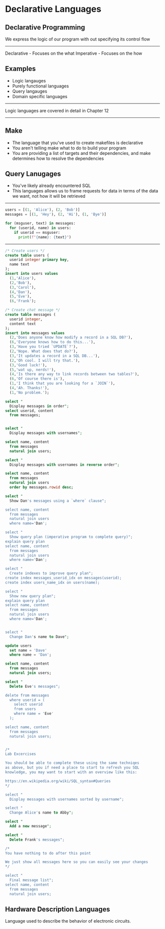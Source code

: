 Declarative Languages
=====================

Declarative Programming
-----------------------

We express the logic of our program with out specifying its control flow

---

Declarative - Focuses on the what
Imperative - Focuses on the how

Examples
--------

- Logic langauges
- Purely functional languages
- Query langauges
- Domain specific languages

---

Logic languages are covered in detail in Chapter 12

---

Make
----

- The language that you've used to create makefiles is declarative
- You aren't telling make what to do to build your program
- You are providing a list of targets and their dependencies, and make determines how to resolve the dependencies

Query Lanugages
---------------

- You've likely already encountered SQL
- This languages allows us to frame requests for data in terms of the data we want, not how it will be retrieved

---

```python
users = [(1, 'Alice'), (2, 'Bob')]
messages = [(1, 'Hey'), (2, 'Hi'), (1, 'Bye')]

for (msguser, text) in messages:
  for (userid, name) in users:
    if userid == msguser:
      print(f"{name}: {text}")
```

---

```sql
/* Create users */
create table users (
  userid integer primary key,
  name text
);
insert into users values 
  (1,'Alice'), 
  (2,'Bob'),
  (3,'Carol'),
  (4,'Dan'),
  (5,'Eve'),
  (6,'Frank');

/* Create chat message */
create table messages (
  userid integer,
  content text
);
insert into messages values 
  (2,'Does anyone know how modify a record in a SQL DB?'),
  (6,'Everyone knows how to do this...'),
  (3,'Have you tried `UPDATE`?'),
  (2,'Nope. What does that do?'),
  (3,'It updates a record in a SQL DB...'),
  (2,'Oh cool. I will try that.'),
  (3,'Good luck!'),
  (5,'wat up, nerds!'),
  (4,'Is there any way to link records between two tables?'),
  (6,'Of course there is'),
  (1,'I think that you are looking for a `JOIN`'),
  (4,'Ah. Thanks!'),
  (1,'No problem.');

select "
  Display messages in order";
select userid, content 
  from messages;


select "
  Display messages with usernames";

select name, content 
  from messages 
  natural join users;

select "
  Display messages with usernames in reverse order";

select name, content 
  from messages 
  natural join users
  order by messages.rowid desc;

select "
  Show Dan's messages using a `where` clause";

select name, content 
  from messages 
  natural join users
  where name='Dan';

select "
  Show query plan (imperative program to complete query)";
explain query plan
select name, content 
  from messages 
  natural join users
  where name='Dan';

select "
  Create indexes to improve query plan";
create index messages_userid_idx on messages(userid);
create index users_name_idx on users(name);

select "
  Show new query plan";
explain query plan
select name, content 
  from messages 
  natural join users
  where name='Dan';


select "
  Change Dan's name to Dave";

update users
  set name = 'Dave'
  where name = 'Dan';

select name, content 
  from messages 
  natural join users;

select "
  Delete Eve's messages";

delete from messages
  where userid = (
    select userid 
    from users 
    where name = 'Eve'
  );

select name, content 
  from messages 
  natural join users;


/* 
Lab Excercises 

You should be able to complete these using the same techniqes
as above, but you if need a place to start to refresh you SQL
knowledge, you may want to start with an overview like this:

https://en.wikipedia.org/wiki/SQL_syntax#Queries
*/

select "
  Display messages with usernames sorted by username";

select "
  Change Alice's name to Abby";

select "
  Add a new message";

select "
  Delete Frank's messages";

/* 
You have nothing to do after this point

We just show all messages here so you can easily see your changes
*/

select "
  Final message list";
select name, content 
  from messages 
  natural join users;
```

Hardware Description Languages
------------------------------

Language used to describe the behavior of electronic circuits.
